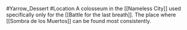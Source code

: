 #Yarrow_Dessert #Location 
A colosseum in the [[Nameless City]] used specifically only for the [[Battle for the last breath]]. The place where [[Sombra de los Muertos]] can be found most consistently.